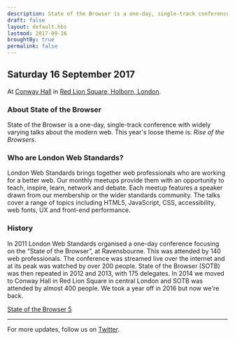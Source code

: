 ```yaml
---
description: State of the Browser is a one-day, single-track conference with widely varying talks about the modern web
draft: false
layout: default.hbs
lastmod: 2017-09-16
broughtBy: true
permalink: false
---
```

## Saturday 16 September 2017

At [Conway Hall](https://conwayhall.org.uk/) in [Red Lion Square, Holborn, London](https://goo.gl/maps/HL9XGSxDgxu).

### About State of the Browser

State of the Browser is a one-day, single-track conference with widely varying talks about the modern web. This year's loose theme is: <em>Rise of the Browsers</em>.

### Who are London Web Standards?

London Web Standards brings together web professionals who are working for a better web. Our monthly meetups provide them with an opportunity to teach, inspire, learn, network and debate. Each meetup features a speaker drawn from our membership or the wider standards community. The talks cover a range of topics including HTML5, JavaScript, CSS, accessibility, web fonts, UX and front-end performance.

### History

In 2011 London Web Standards organised a one-day conference focusing on the &ldquo;State of the Browser&rdquo;, at Ravensbourne. This was attended by 140 web professionals. The conference was streamed live over the internet and at its peak was watched by over 200 people. State of the Browser (SOTB) was then repeated in 2012 and 2013, with 175 delegates. In 2014 we moved to Conway Hall in Red Lion Square in central London and SOTB was attended by almost 400 people. We took a year off in 2016 but now we're back.

<p class="text-center">
  <a href="http://sotb2015.wpengine.com/" class="secondary large button">State of the Browser 5</a>
</p>

<hr>

For more updates, follow us on [Twitter](https://twitter.com/webstandards).
